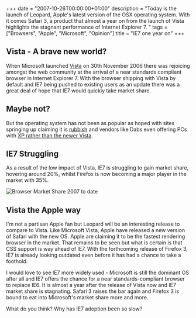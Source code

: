 +++
date = "2007-10-26T00:00:00+01:00"
description = "Today is the launch of Leopard, Apple's latest version of the OSX operating system. With it comes Safari 3, a product that almost a year on from the launch of Vista highlights the stagnant performance of Internet Explorer 7. "
tags = ["Browsers", "Apple", "Microsoft", "Opinion"]
title = "IE7 one year on"
+++

## Vista - A brave new world?

When Microsoft launched [Vista][1] on 30th November 2006 there was rejoicing
amongst the web community at the arrival of a near standards compliant browser
in Internet Explorer 7. With the browser shipping with Vista by default and IE7
being pushed to existing users as an update there was a great deal of hope that
IE7 would quickly take market share.

## Maybe not?

But the operating system has not been as popular as hoped with sites springing
up claiming it is [rubbish][2] and vendors like Dabs even offering PCs with [XP
rather than the newer Vista][3].

## IE7 Struggling

As a result of the low impact of Vista, IE7 is struggling to gain market share,
hovering around 20%, whilst Firefox is now becoming a major player in the market
with 35%.

![Browser Market Share 2007 to date][4]

## Vista the Apple way

I'm not a partisan Apple fan but Leopard will be an interesting release to
compare to Vista. Like Microsoft Vista, Apple have released a new version of
Safari with the new OS. Apple are claiming it to be the fastest rendering
browser in the market. That remains to be seen but what is certain is that CSS
support is way ahead of IE7. With the forthcoming release of Firefox 3, IE7 is
already looking outdated even before it has had a chance to take a foothold.

I would love to see IE7 more widely used - Microsoft is still the dominant OS
after all and IE7 offers the chance for a near standards-compliant browser to
replace IE6. It is almost a year after the release of Vista now and IE7 market
share is stagnating. Safari 3 raises the bar again and Firefox 3 is bound to eat
into Microsoft's market share more and more.

What do you think? Why has IE7 adoption been so slow?

[1]: http://www.microsoft.com/windows/products/windowsvista/default.mspx
[2]: http://www.vistaisrubbish.com/
[3]:
  http://www.telegraph.co.uk/money/main.jhtml?xml=/money/2007/09/24/cnpc124.xml
[4]: /images/articles/browser_market_share.webp
